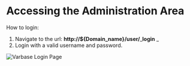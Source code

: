 # Accessing the Administration Area

How to login:&#x20;

1. Navigate to the url: **http://${Domain\_name}/user/**_**login** _&#x20;
2. Login with a valid username and password.

![Varbase Login Page](<../../.gitbook/assets/Log in \_ varbase9003d1.png>)

